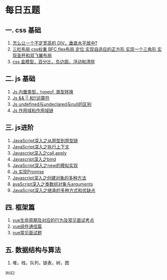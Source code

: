 # 每日五题
## 一.  css 基础
1. [怎么让一个不定宽高的 DIV，垂直水平居中?](css/css_interview.md)
2. [
  三栏布局
  css权重
  BFC
  flex布局
  定位
  实现自适应的正方形
  实现一个三角形
  实现圣杯和双飞翼布局
  ](css/css_interview.md)
 3. [css 盒模型，百分比，负边距，浮动和清除](css/css3.md)

## 二. js 基础
1.  [Js 内置类型，typeof, 类型转换](小册学习/一、js基础知识及常考面试题.md)
2.  [Js && || 和!!运算符](js/基础/逻辑运算符使用.md)
3.  [Js undefined与undeclared与null的区别](js/基础/undefined和null区别.md)
4.  [Js 作用域和作用域链](js/基础/作用域和作用域链.md)

## 三. js进阶
1. [JavaScript深入之从原型到原型链](js/进阶/原型链.md)
2. [JavaScript深入之执行上下文](js/进阶/js深入执行上下文.md)
3. [Javascript深入之call,apply](js/进阶/js深入之call_apply.md)
4. [Javascript深入之bind](js/进阶/js深入之bind手写.md)
5. [JavaScript深入之new的模拟实现](js/进阶/new_instanceof.md)
6. [Js 实现Promise](小册学习/四、手写promise.md)
7. [Javascript深入之创建对象的多种方法](js/进阶/JavaScript深入之创建对象.md)
8. [avaScript深入之类数组对象与arguments](js/进阶/avaScript深入之类数组对象与arguments.md)
9. [JavaScript深入之继承的多种方式和优缺点]()

## 四.  框架篇
1. [vue生命周期及对应的行为及常见面试考点](vue/vue_interview.md)
2. [vue组件通信篇](vue/vue_interview.md)
3. [vue常见面试题](https://github.com/fengshi123/blog/issues/14)

## 五. 数据结构与算法
1.  堆，栈，队列，链表，树，图
```
测试2
```

